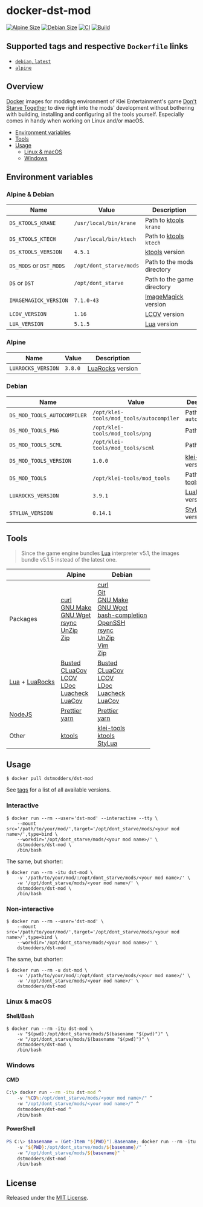 # docker-dst-mod

[![Alpine Size](https://img.shields.io/docker/image-size/dstmodders/dst-mod/alpine?label=alpine%20size)](https://hub.docker.com/r/dstmodders/dst-mod)
[![Debian Size](https://img.shields.io/docker/image-size/dstmodders/dst-mod/debian?label=debian%20size)](https://hub.docker.com/r/dstmodders/dst-mod)
[![CI](https://img.shields.io/github/workflow/status/dstmodders/docker-dst-mod/CI?label=ci)](https://github.com/dstmodders/docker-dst-mod/actions/workflows/ci.yml)
[![Build](https://img.shields.io/github/workflow/status/dstmodders/docker-dst-mod/Build?label=build)](https://github.com/dstmodders/docker-dst-mod/actions/workflows/build.yml)

## Supported tags and respective `Dockerfile` links

- [`debian`, `latest`](https://github.com/dstmodders/docker-dst-mod/blob/77bdf06f718ffc2cb31e3b0e48165c05b1e3efd8/debian/Dockerfile)
- [`alpine`](https://github.com/dstmodders/docker-dst-mod/blob/77bdf06f718ffc2cb31e3b0e48165c05b1e3efd8/alpine/Dockerfile)

## Overview

[Docker][] images for modding environment of Klei Entertainment's game
[Don't Starve Together][] to dive right into the mods' development without
bothering with building, installing and configuring all the tools yourself.
Especially comes in handy when working on Linux and/or macOS.

- [Environment variables](#environment-variables)
- [Tools](#tools)
- [Usage](#usage)
  - [Linux & macOS](#linux--macos)
  - [Windows](#windows)

## Environment variables

### Alpine & Debian

| Name                    | Value                   | Description                |
| ----------------------- | ----------------------- | -------------------------- |
| `DS_KTOOLS_KRANE`       | `/usr/local/bin/krane`  | Path to [ktools][] `krane` |
| `DS_KTOOLS_KTECH`       | `/usr/local/bin/ktech`  | Path to [ktools][] `ktech` |
| `DS_KTOOLS_VERSION`     | `4.5.1`                 | [ktools][] version         |
| `DS_MODS` or `DST_MODS` | `/opt/dont_starve/mods` | Path to the mods directory |
| `DS` or `DST`           | `/opt/dont_starve`      | Path to the game directory |
| `IMAGEMAGICK_VERSION`   | `7.1.0-43`              | [ImageMagick][] version    |
| `LCOV_VERSION`          | `1.16`                  | [LCOV][] version           |
| `LUA_VERSION`           | `5.1.5`                 | [Lua][] version            |

### Alpine

| Name               | Value   | Description          |
| ------------------ | ------- | -------------------- |
| `LUAROCKS_VERSION` | `3.8.0` | [LuaRocks][] version |

### Debian

| Name                        | Value                                    | Description            |
| --------------------------- | ---------------------------------------- | ---------------------- |
| `DS_MOD_TOOLS_AUTOCOMPILER` | `/opt/klei-tools/mod_tools/autocompiler` | Path to `autocompiler` |
| `DS_MOD_TOOLS_PNG`          | `/opt/klei-tools/mod_tools/png`          | Path to `png`          |
| `DS_MOD_TOOLS_SCML`         | `/opt/klei-tools/mod_tools/scml`         | Path to `scml`         |
| `DS_MOD_TOOLS_VERSION`      | `1.0.0`                                  | [klei-tools][] version |
| `DS_MOD_TOOLS`              | `/opt/klei-tools/mod_tools`              | Path to [klei-tools][] |
| `LUAROCKS_VERSION`          | `3.9.1`                                  | [LuaRocks][] version   |
| `STYLUA_VERSION`            | `0.14.1`                                 | [StyLua][] version     |

## Tools

> Since the game engine bundles [Lua] interpreter v5.1, the images bundle v5.1.5
> instead of the latest one.

|                      | Alpine                                                                          | Debian                                                                                                                                    |
| -------------------- | ------------------------------------------------------------------------------- | ----------------------------------------------------------------------------------------------------------------------------------------- |
| Packages             | [curl][]<br>[GNU Make][]<br>[GNU Wget][]<br>[rsync][]<br>[UnZip][]<br>[Zip][]   | [curl][]<br>[Git][]<br>[GNU Make][]<br>[GNU Wget][]<br>[bash-completion][]<br>[OpenSSH][]<br>[rsync][]<br>[UnZip][]<br>[Vim][]<br>[Zip][] |
| [Lua] + [LuaRocks][] | [Busted][]<br>[CLuaCov][]<br>[LCOV][]<br>[LDoc][]<br>[Luacheck][]<br>[LuaCov][] | [Busted][]<br>[CLuaCov][]<br>[LCOV][]<br>[LDoc][]<br>[Luacheck][]<br>[LuaCov][]                                                           |
| [NodeJS][]           | [Prettier][]<br>[yarn][]                                                        | [Prettier][]<br>[yarn][]                                                                                                                  |
| Other                | [ktools][]                                                                      | [klei-tools][]<br>[ktools][]<br>[StyLua][]                                                                                                |

## Usage

```shell
$ docker pull dstmodders/dst-mod
```

See [tags][] for a list of all available versions.

### Interactive

```shell
$ docker run --rm --user='dst-mod' --interactive --tty \
    --mount src='/path/to/your/mod/',target='/opt/dont_starve/mods/<your mod name>/',type=bind \
    --workdir='/opt/dont_starve/mods/<your mod name>/' \
    dstmodders/dst-mod \
    /bin/bash
```

The same, but shorter:

```shell
$ docker run --rm -itu dst-mod \
    -v '/path/to/your/mod/:/opt/dont_starve/mods/<your mod name>/' \
    -w '/opt/dont_starve/mods/<your mod name>/' \
    dstmodders/dst-mod \
    /bin/bash
```

### Non-interactive

```shell
$ docker run --rm --user='dst-mod' \
    --mount src='/path/to/your/mod/',target='/opt/dont_starve/mods/<your mod name>/',type=bind \
    --workdir='/opt/dont_starve/mods/<your mod name>/' \
    dstmodders/dst-mod
```

The same, but shorter:

```shell
$ docker run --rm -u dst-mod \
    -v '/path/to/your/mod/:/opt/dont_starve/mods/<your mod name>/' \
    -w '/opt/dont_starve/mods/<your mod name>/' \
    dstmodders/dst-mod
```

### Linux & macOS

#### Shell/Bash

```shell
$ docker run --rm -itu dst-mod \
    -v "$(pwd):/opt/dont_starve/mods/$(basename "$(pwd)")" \
    -w "/opt/dont_starve/mods/$(basename "$(pwd)")" \
    dstmodders/dst-mod \
    /bin/bash
```

### Windows

#### CMD

```cmd
C:\> docker run --rm -itu dst-mod ^
    -v "%CD%:/opt/dont_starve/mods/<your mod name>/" ^
    -w "/opt/dont_starve/mods/<your mod name>/" ^
    dstmodders/dst-mod ^
    /bin/bash
```

#### PowerShell

```powershell
PS C:\> $basename = (Get-Item "${PWD}").Basename; docker run --rm -itu dst-mod `
    -v "${PWD}:/opt/dont_starve/mods/${basename}/" `
    -w "/opt/dont_starve/mods/${basename}" `
    dstmodders/dst-mod `
    /bin/bash
```

## License

Released under the [MIT License](https://opensource.org/licenses/MIT).

[bash-completion]: https://github.com/scop/bash-completion
[busted]: https://olivinelabs.com/busted/
[cluacov]: https://github.com/mpeterv/cluacov
[curl]: https://curl.haxx.se/
[docker]: https://www.docker.com/
[don't starve together]: https://www.klei.com/games/dont-starve-together
[git]: https://git-scm.com/
[gnu make]: https://www.gnu.org/software/make/
[gnu wget]: https://www.gnu.org/software/wget/
[imagemagick]: https://imagemagick.org/index.php
[klei-tools]: https://github.com/dstmodders/klei-tools
[krane]: https://github.com/dstmodders/ktools#krane
[ktech]: https://github.com/dstmodders/ktools#ktech
[ktools]: https://github.com/dstmodders/ktools
[lcov]: http://ltp.sourceforge.net/coverage/lcov.php
[ldoc]: https://stevedonovan.github.io/ldoc/
[lua]: https://www.lua.org/
[luacheck]: https://github.com/mpeterv/luacheck
[luacov]: https://keplerproject.github.io/luacov/
[luarocks]: https://luarocks.org/
[nodejs]: https://nodejs.org/
[openssh]: https://www.openssh.com/
[prettier]: https://prettier.io/
[rsync]: https://rsync.samba.org/
[stylua]: https://github.com/JohnnyMorganz/StyLua
[tags]: https://hub.docker.com/r/dstmodders/dst-mod/tags
[unzip]: http://infozip.sourceforge.net/UnZip.html
[vim]: https://www.vim.org/
[yarn]: https://yarnpkg.com/
[zip]: http://infozip.sourceforge.net/Zip.html
